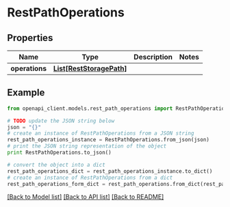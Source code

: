 # RestPathOperations


## Properties
Name | Type | Description | Notes
------------ | ------------- | ------------- | -------------
**operations** | [**List[RestStoragePath]**](RestStoragePath.md) |  | 

## Example

```python
from openapi_client.models.rest_path_operations import RestPathOperations

# TODO update the JSON string below
json = "{}"
# create an instance of RestPathOperations from a JSON string
rest_path_operations_instance = RestPathOperations.from_json(json)
# print the JSON string representation of the object
print RestPathOperations.to_json()

# convert the object into a dict
rest_path_operations_dict = rest_path_operations_instance.to_dict()
# create an instance of RestPathOperations from a dict
rest_path_operations_form_dict = rest_path_operations.from_dict(rest_path_operations_dict)
```
[[Back to Model list]](../README.md#documentation-for-models) [[Back to API list]](../README.md#documentation-for-api-endpoints) [[Back to README]](../README.md)


